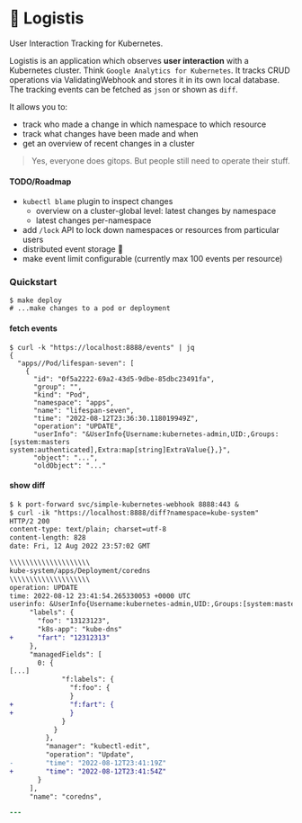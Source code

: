 # 📖 Logistis

User Interaction Tracking for Kubernetes.

Logistis is an application which observes **user interaction** with a Kubernetes cluster. Think `Google Analytics for Kubernetes`.
It tracks CRUD operations via ValidatingWebhook and stores it in its own local database.
The tracking events can be fetched as `json` or shown as `diff`.

It allows you to:
* track who made a change in which namespace to which resource
* track what changes have been made and when
* get an overview of recent changes in a cluster

> Yes, everyone does gitops. But people still need to operate their stuff.

#### TODO/Roadmap
* `kubectl blame` plugin to inspect changes
  * overview on a cluster-global level: latest changes by namespace
  * latest changes per-namespace
* add `/lock` API to lock down namespaces or resources from particular users
* distributed event storage 🤷
* make event limit configurable (currently max 100 events per resource)

### Quickstart

```
$ make deploy
# ...make changes to a pod or deployment
```

#### fetch events
```
$ curl -k "https://localhost:8888/events" | jq
{
  "apps//Pod/lifespan-seven": [
    {
      "id": "0f5a2222-69a2-43d5-9dbe-85dbc23491fa",
      "group": "",
      "kind": "Pod",
      "namespace": "apps",
      "name": "lifespan-seven",
      "time": "2022-08-12T23:36:30.118019949Z",
      "operation": "UPDATE",
      "userInfo": "&UserInfo{Username:kubernetes-admin,UID:,Groups:[system:masters system:authenticated],Extra:map[string]ExtraValue{},}",
      "object": "...",
      "oldObject": "..."
```

#### show diff
```diff
$ k port-forward svc/simple-kubernetes-webhook 8888:443 &
$ curl -ik "https://localhost:8888/diff?namespace=kube-system"
HTTP/2 200
content-type: text/plain; charset=utf-8
content-length: 828
date: Fri, 12 Aug 2022 23:57:02 GMT

\\\\\\\\\\\\\\\\\\\\
kube-system/apps/Deployment/coredns
\\\\\\\\\\\\\\\\\\\\
operation: UPDATE
time: 2022-08-12 23:41:54.265330053 +0000 UTC
userinfo: &UserInfo{Username:kubernetes-admin,UID:,Groups:[system:masters system:authenticated],Extra:map[string]ExtraValue{},}
     "labels": {
       "foo": "13123123",
       "k8s-app": "kube-dns"
+      "fart": "12312313"
     },
     "managedFields": [
       0: {
[...]
             "f:labels": {
               "f:foo": {
               }
+              "f:fart": {
+              }
             }
           }
         },
         "manager": "kubectl-edit",
         "operation": "Update",
-        "time": "2022-08-12T23:41:19Z"
+        "time": "2022-08-12T23:41:54Z"
       }
     ],
     "name": "coredns",

---
```
